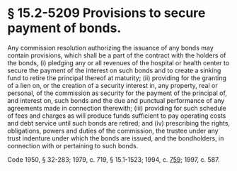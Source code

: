 # § 15.2-5209 Provisions to secure payment of bonds.

<p>Any commission resolution authorizing the issuance of any bonds may contain provisions, which shall be a part of the contract with the holders of the bonds, (i) pledging any or all revenues of the hospital or health center to secure the payment of the interest on such bonds and to create a sinking fund to retire the principal thereof at maturity; (ii) providing for the granting of a lien on, or the creation of a security interest in, any property, real or personal, of the commission as security for the payment of the principal of, and interest on, such bonds and the due and punctual performance of any agreements made in connection therewith; (iii) providing for such schedule of fees and charges as will produce funds sufficient to pay operating costs and debt service until such bonds are retired; and (iv) prescribing the rights, obligations, powers and duties of the commission, the trustee under any trust indenture under which the bonds are issued, and the bondholders, in connection with or pertaining to such bonds.</p><p>Code 1950, § 32-283; 1979, c. 719, § 15.1-1523; 1994, c. <a href='http://lis.virginia.gov/cgi-bin/legp604.exe?941+ful+CHAP0759'>759</a>; 1997, c. 587.</p>